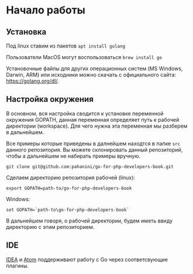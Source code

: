 # Начало работы

## Установка

Под linux ставим из пакетов `apt install golang`

Пользователи MacOS могут воспользоваться `brew install go`

Установочные файлы для других операционных систем (MS Windows, Darwin, ARM) или
исходники можно скачать с официального сайта: https://golang.org/dl/.

## Настройка окружения

В основном, вся настройка сводится к установке переменной окружения GOPATH, данная
переменная определяет путь к рабочей директории (workspace). Для чего нужна эта переменная
мы разберем в дальнейшем.

Все примеры которые приведены в далнейшем находтся в папке `src` данного репозитория.
Вы можете склонировать данный репозиторий, чтобы а дальнейшем не набирать примеры вручную.

```
git clone git@github.com:pahanini/go-for-php-developers-book.git
```

Сделаем директорию репозитория рабочей (linux):

```
export GOPATH=path-to/go-for-php-developers-book
```

Windows:
```
set GOPATH=`path-to\go-for-php-developers-book`
```

В дальнейшем говоря, о рабочей директории, будем иметь ввиду директорию
с этим репозиторием.

## IDE

[IDEA](https://www.jetbrains.com/idea/) и [Atom](https://atom.io/) поддерживают работу
с Go через соответсвующие плагины.
